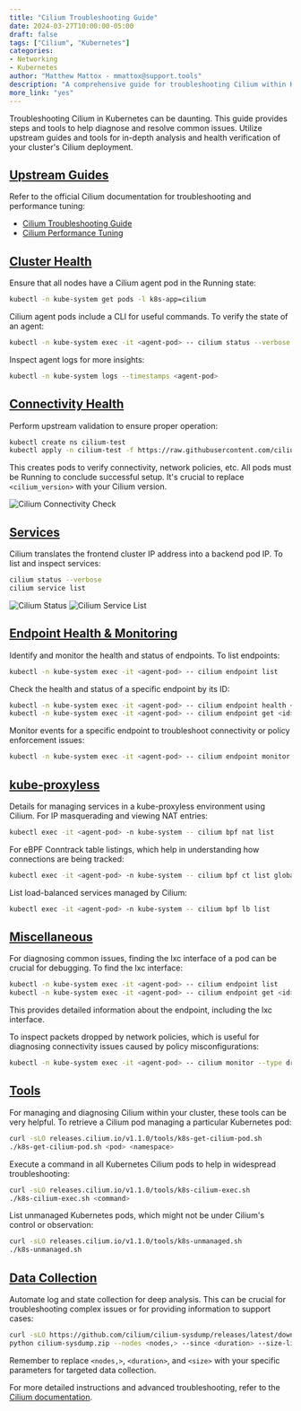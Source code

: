 ```yaml
---
title: "Cilium Troubleshooting Guide"
date: 2024-03-27T10:00:00-05:00
draft: false
tags: ["Cilium", "Kubernetes"]
categories:
- Networking
- Kubernetes
author: "Matthew Mattox - mmattox@support.tools"
description: "A comprehensive guide for troubleshooting Cilium within Kubernetes clusters."
more_link: "yes"
---
```


Troubleshooting Cilium in Kubernetes can be daunting. This guide provides steps and tools to help diagnose and resolve common issues. Utilize upstream guides and tools for in-depth analysis and health verification of your cluster's Cilium deployment.

<!--more-->

## [Upstream Guides](#upstream-guides)

Refer to the official Cilium documentation for troubleshooting and performance tuning:

- [Cilium Troubleshooting Guide](https://docs.cilium.io/en/stable/operations/troubleshooting/)
- [Cilium Performance Tuning](https://docs.cilium.io/en/stable/operations/performance/tuning/)

## [Cluster Health](#cluster-health)

Ensure that all nodes have a Cilium agent pod in the Running state:

```bash
kubectl -n kube-system get pods -l k8s-app=cilium
```

Cilium agent pods include a CLI for useful commands. To verify the state of an agent:

```bash
kubectl -n kube-system exec -it <agent-pod> -- cilium status --verbose
```

Inspect agent logs for more insights:

```bash
kubectl -n kube-system logs --timestamps <agent-pod>
```

## [Connectivity Health](#connectivity-health)

Perform upstream validation to ensure proper operation:

```bash
kubectl create ns cilium-test
kubectl apply -n cilium-test -f https://raw.githubusercontent.com/cilium/cilium/<cilium_version>/examples/kubernetes/connectivity-check/connectivity-check.yaml
```

This creates pods to verify connectivity, network policies, etc. All pods must be Running to conclude successful setup. It's crucial to replace `<cilium_version>` with your Cilium version.

![Cilium Connectivity Check](https://cdn.support.tools/posts/cilium-troubleshooting/connectivity-health.png)

## [Services](#services)

Cilium translates the frontend cluster IP address into a backend pod IP. To list and inspect services:

```bash
cilium status --verbose
cilium service list
```

![Cilium Status](https://cdn.support.tools/posts/cilium-troubleshooting/cilium-status.png)
![Cilium Service List](https://cdn.support.tools/posts/cilium-troubleshooting/cilium-service-list.png)

## [Endpoint Health & Monitoring](#endpoint-health--monitoring)

Identify and monitor the health and status of endpoints. To list endpoints:

```bash
kubectl -n kube-system exec -it <agent-pod> -- cilium endpoint list
```

Check the health and status of a specific endpoint by its ID:

```bash
kubectl -n kube-system exec -it <agent-pod> -- cilium endpoint health <id>
kubectl -n kube-system exec -it <agent-pod> -- cilium endpoint get <id>
```

Monitor events for a specific endpoint to troubleshoot connectivity or policy enforcement issues:

```bash
kubectl -n kube-system exec -it <agent-pod> -- cilium endpoint monitor --related-to <id>
```

## [kube-proxyless](#kube-proxyless)

Details for managing services in a kube-proxyless environment using Cilium. For IP masquerading and viewing NAT entries:

```bash
kubectl exec -it <agent-pod> -n kube-system -- cilium bpf nat list
```

For eBPF Conntrack table listings, which help in understanding how connections are being tracked:

```bash
kubectl exec -it <agent-pod> -n kube-system -- cilium bpf ct list global
```

List load-balanced services managed by Cilium:

```bash
kubectl exec -it <agent-pod> -n kube-system -- cilium bpf lb list
```

## [Miscellaneous](#miscellaneous)

For diagnosing common issues, finding the lxc interface of a pod can be crucial for debugging. To find the lxc interface:

```bash
kubectl -n kube-system exec -it <agent-pod> -- cilium endpoint list
kubectl -n kube-system exec -it <agent-pod> -- cilium endpoint get <id>
```

This provides detailed information about the endpoint, including the lxc interface.

To inspect packets dropped by network policies, which is useful for diagnosing connectivity issues caused by policy misconfigurations:

```bash
kubectl -n kube-system exec -it <agent-pod> -- cilium monitor --type drop
```

## [Tools](#tools)

For managing and diagnosing Cilium within your cluster, these tools can be very helpful. To retrieve a Cilium pod managing a particular Kubernetes pod:

```bash
curl -sLO releases.cilium.io/v1.1.0/tools/k8s-get-cilium-pod.sh
./k8s-get-cilium-pod.sh <pod> <namespace>
```

Execute a command in all Kubernetes Cilium pods to help in widespread troubleshooting:

```bash
curl -sLO releases.cilium.io/v1.1.0/tools/k8s-cilium-exec.sh
./k8s-cilium-exec.sh <command>
```

List unmanaged Kubernetes pods, which might not be under Cilium's control or observation:

```bash
curl -sLO releases.cilium.io/v1.1.0/tools/k8s-unmanaged.sh
./k8s-unmanaged.sh
```

## [Data Collection](#data-collection)

Automate log and state collection for deep analysis. This can be crucial for troubleshooting complex issues or for providing information to support cases:

```bash
curl -sLO https://github.com/cilium/cilium-sysdump/releases/latest/download/cilium-sysdump.zip
python cilium-sysdump.zip --nodes <nodes,> --since <duration> --size-limit <size>
```

Remember to replace `<nodes,>`, `<duration>`, and `<size>` with your specific parameters for targeted data collection.

For more detailed instructions and advanced troubleshooting, refer to the [Cilium documentation](https://docs.cilium.io/).
